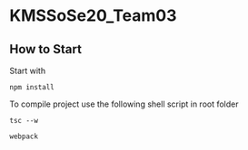 # KMSSoSe20_Team03
## How to Start
Start with 
```shell script
npm install 
```

To compile project use the following shell script in root folder

```shell script
tsc --w
```

```shell script
webpack
```
